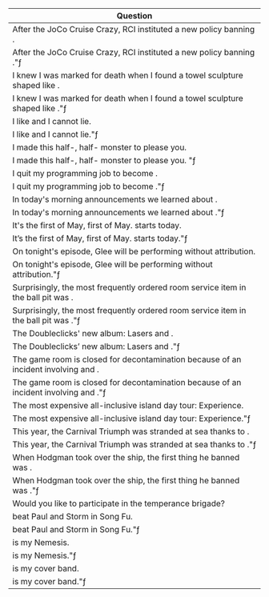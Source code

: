 Question |
--- |
After the JoCo Cruise Crazy, RCI instituted a new policy banning <BLANK>. |
After the JoCo Cruise Crazy, RCI instituted a new policy banning <BLANK>."&fnof; |
I knew I was marked for death when I found a towel sculpture shaped like <BLANK>. |
I knew I was marked for death when I found a towel sculpture shaped like <BLANK>."&fnof; |
I like <BLANK> and I cannot lie. |
I like <BLANK> and I cannot lie."&fnof; |
I made this half-<BLANK>, half-<BLANK> monster to please you. |
I made this half-<BLANK>, half-<BLANK> monster to please you. "&fnof; |
I quit my programming job to become <BLANK>. |
I quit my programming job to become <BLANK>."&fnof; |
In today's morning announcements we learned about <BLANK>. |
In today's morning announcements we learned about <BLANK>."&fnof; |
It's the first of May, first of May. <BLANK> starts today. |
It&rsquo;s the first of May, first of May. <BLANK> starts today."&fnof; |
On tonight's episode, Glee will be performing <BLANK> without attribution. |
On tonight's episode, Glee will be performing <BLANK> without attribution."&fnof; |
Surprisingly, the most frequently ordered room service item in the ball pit was <BLANK>. |
Surprisingly, the most frequently ordered room service item in the ball pit was <BLANK>."&fnof; |
The Doubleclicks' new album: Lasers and <BLANK>. |
The Doubleclicks&rsquo; new album: Lasers and <BLANK>."&fnof; |
The game room is closed for decontamination because of an incident involving <BLANK> and <BLANK>. |
The game room is closed for decontamination because of an incident involving <BLANK> and <BLANK>."&fnof; |
The most expensive all-inclusive island day tour: <BLANK> Experience. |
The most expensive all-inclusive island day tour: <BLANK> Experience."&fnof; |
This year, the Carnival Triumph was stranded at sea thanks to <BLANK>. |
This year, the Carnival Triumph was stranded at sea thanks to <BLANK>."&fnof; |
When Hodgman took over the ship, the first thing he banned was <BLANK>. |
When Hodgman took over the ship, the first thing he banned was <BLANK>."&fnof; |
Would you like to participate in the <BLANK> temperance brigade? |
<BLANK> beat Paul and Storm in Song Fu. |
<BLANK> beat Paul and Storm in Song Fu."&fnof; |
<BLANK> is my Nemesis. |
<BLANK> is my Nemesis."&fnof; |
<BLANK> is my <BLANK> cover band. |
<BLANK> is my <BLANK> cover band."&fnof; |
